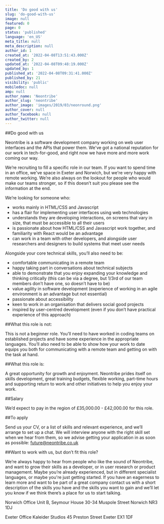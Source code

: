 ```yaml
---
title: 'Do good with us'
slug: 'do-good-with-us'
image: null
featured: 0
page: 0
status: 'published'
language: 'en_US'
meta_title: null
meta_description: null
author_id: 1
created_at: '2022-04-08T13:51:43.000Z'
created_by: 2
updated_at: '2022-04-08T09:48:19.000Z'
updated_by: 1
published_at: '2022-04-08T09:31:41.000Z'
published_by: 21
visibility: 'public'
mobiledoc: null
amp: null
author_name: 'Neontribe'
author_slug: 'neontribe'
author_image: 'images/2019/03/neonround.png'
author_cover: null
author_facebook: null
author_twitter: null
---
```


##Do good with us  

Neontribe is a software development company working on web user interfaces and the APIs that power them. We've got a national reputation for our work in tech-for-good, and right now we have more and more work coming our way.

We’re recruiting to fill a specific role in our team. If you want to spend time in an office, we've space in Exeter and Norwich, but we're very happy with remote working. We’re also always on the lookout for people who would make our teams stronger, so if this doesn’t suit you please see the information at the end.

We’re looking for someone who:

- works mainly in HTML/CSS and Javascript
- has a flair for implementing user interfaces using web technologies
- understands they are developing interactions, on screens that vary in size, that must be accessible to all their users
- is passionate about how  HTML/CSS and Javascript work together, and familiarity with React would be an advantage
- can work in a team with other developers, and alongside user researchers and designers to build systems that meet user needs

Alongside your core technical skills, you’ll also need to be:

- comfortable communicating in a remote team
- happy taking part in conversations about technical subjects
- able to demonstrate that you enjoy expanding your knowledge and thinking critically (this can be via a degree, but 1/3rd of our team members don’t have one, so doesn’t have to be)
- value agility in software development (experience of working in an agile environment is an advantage but not essential)
- passionate about accessibility
- keen to work in an organisation that delivers social good projects
- inspired by user-centred development (even if you don’t have practical experience of this approach)

##What this role is not:  
  
This is not a beginner role. You’ll need to have worked in coding teams on established projects and have some experience in the appropriate languages. You’ll also need to be able to show how your work to date equips you both for communicating with a remote team and getting on with the task at hand.

##What this role is:  
  
A great opportunity for growth and enjoyment. Neontribe prides itself on skills development, great training budgets, flexible working, part-time hours and supporting return to work and other initiatives to help you enjoy your work. 

##Salary  

We’d expect to pay in the region of £35,000.00 - £42,000.00 for this role.

##To apply  

Send us your CV, or a list of skills and relevant experience, and we’ll arrange to set up a chat. We will interview anyone with the right skill set when we hear from them, so we advise getting your application in as soon as possible: future@neontribe.co.uk

##Want to work with us, but don’t fit this role?  

We’re always happy to hear from people who like the sound of Neontribe, and want to grow their skills as a developer, or in user research or product management. Maybe you’re already experienced, but in different specialist languages, or maybe you're just getting started. If you have an eagerness to learn more and want to be part of a great company contact us with a short description of the skills you have and the skills you want to gain and we’ll let you know if we think there’s a place for us to start talking.

Norwich Office
Unit B, Seymour House
30-34 Muspole Street
Norwich
NR3 1DJ

Exeter Office
Kaleider Studios
45 Preston Street
Exeter
EX1 1DF

